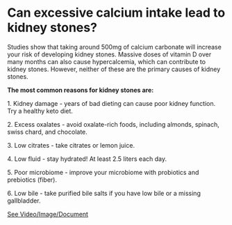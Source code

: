 # Can excessive calcium intake lead to kidney stones?

Studies show that taking around 500mg of calcium carbonate will increase your risk of developing kidney stones. Massive doses of vitamin D over many months can also cause hypercalcemia, which can contribute to kidney stones. However, neither of these are the primary causes of kidney stones.

**The most common reasons for kidney stones are:**

1\. Kidney damage - years of bad dieting can cause poor kidney function. Try a healthy keto diet.

2\. Excess oxalates - avoid oxalate-rich foods, including almonds, spinach, swiss chard, and chocolate.

3\. Low citrates - take citrates or lemon juice.

4\. Low fluid - stay hydrated! At least 2.5 liters each day.

5\. Poor microbiome - improve your microbiome with probiotics and prebiotics (fiber).

6\. Low bile - take purified bile salts if you have low bile or a missing gallbladder.

 [See Video/Image/Document](https://hls-player.drberg.com/asset?path=migrated-assets/does-taking-too-much-calcium-hypercalcemia-lead-to-kidney-stones-drberg)